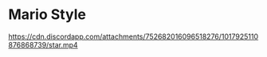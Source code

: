 # Mario Style

https://cdn.discordapp.com/attachments/752682016096518276/1017925110876868739/star.mp4